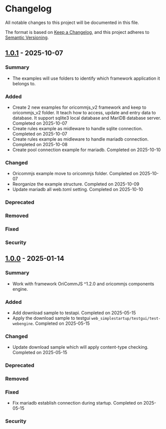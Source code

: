 # Changelog

All notable changes to this project will be documented in this file.

The format is based on [Keep a Changelog](https://keepachangelog.com/en/1.0.0/),
and this project adheres to [Semantic Versioning](https://semver.org/spec/v2.0.0.html).

## [1.0.1] - 2025-10-07

### Summary

- The examples will use folders to identify which framework application it belongs to.

### Added

- Create 2 new examples for oricommjs_v2 framework and keep to oricommjs_v2 folder. It teach how to access, update and entry data to database. It support sqlite3 local database and MariDB database server. Completed on 2025-10-07
- Create rules example as midleware to handle sqlite connection. Completed on 2025-10-07
- Create rules example as midleware to handle mariadb connection. Completed on 2025-10-08
- Create pool connection example for mariadb. Completed on 2025-10-10

### Changed

- Oricommjs example move to oricommjs folder. Completed on 2025-10-07
- Reorganize the example structure. Completed on 2025-10-09
- Update mariadb all web.toml setting. Completed on 2025-10-10

### Deprecated

### Removed

### Fixed

### Security

[1.0.1]: https://github.com/wkloh76/oricommjs_examples/releases/tag/1.0.1

## [1.0.0] - 2025-01-14

### Summary

- Work with framework OriCommJS ^1.2.0 and oricommjs components engine.

### Added

- Add download sample to testapi. Completed on 2025-05-15
- Apply the download sample to testgui `web_simplestartup/testgui/test-webengine`. Completed on 2025-05-15

### Changed

- Update download sample which will apply content-type checking. Completed on 2025-05-15

### Deprecated

### Removed

### Fixed

- Fix mariadb establish connection during startup. Completed on 2025-05-15

### Security

[1.0.0]: https://github.com/wkloh76/oricommjs_examples/releases/tag/1.0.0
